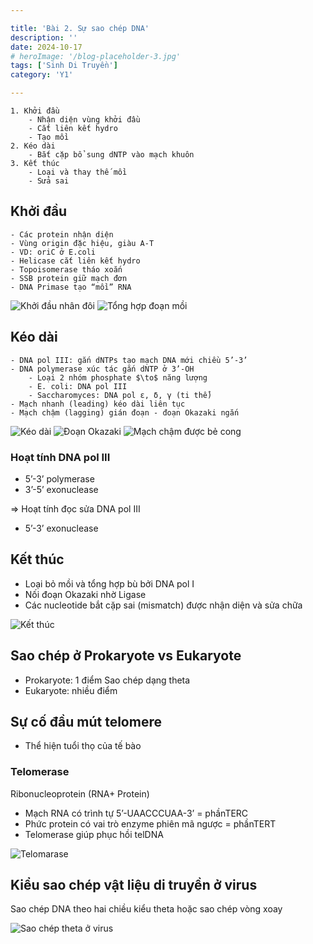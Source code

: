 ```yaml
---

title: 'Bài 2. Sự sao chép DNA'
description: ''
date: 2024-10-17
# heroImage: '/blog-placeholder-3.jpg'
tags: ['Sinh Di Truyền']
category: 'Y1'

---
```


<!-- ## -->

```markmap
1. Khởi đầu
    - Nhận diện vùng khởi đầu
    - Cắt liên kết hydro
    - Tạo mồi
2. Kéo dài
    - Bắt cặp bổ sung dNTP vào mạch khuôn
3. Kết thúc
    - Loại và thay thế mồi
    - Sửa sai
```

## Khởi đầu

```markmap
- Các protein nhận diện
- Vùng origin đặc hiệu, giàu A-T
- VD: oriC ở E.coli
- Helicase cắt liên kết hydro
- Topoisomerase tháo xoắn
- SSB protein giữ mạch đơn
- DNA Primase tạo “mồi” RNA
```

![Khởi đầu nhân đôi](/sinh-2nhandoiDNA-khoidau.jpg)
![Tổng hợp đoạn mồi](/sinh-2nhandoiDNA-doanmoi.jpg)

## Kéo dài

```markmap
- DNA pol III: gắn dNTPs tạo mạch DNA mới chiều 5’-3’
- DNA polymerase xúc tác gắn dNTP ở 3’-OH
    - Loại 2 nhóm phosphate $\to$ năng lượng
    - E. coli: DNA pol III
    - Saccharomyces: DNA pol ε, δ, γ (ti thể)
- Mạch nhanh (leading) kéo dài liên tục
- Mạch chậm (lagging) gián đoạn - đoạn Okazaki ngắn
```

![Kéo dài](/sinh-2nhandoiDNA-dnapolIII.jpg)
![Đoạn Okazaki](/sinh-2nhandoiDNA-okazaki.jpg)
![Mạch chậm được bẻ cong](/sinh-2nhandoiDNA-becong.png)

### Hoạt tính DNA pol III

<!-- ```markmap -->
* 5’-3’ polymerase
* 3’-5’ exonuclease

$\Rightarrow$ Hoạt tính đọc sửa DNA pol III

* 5’-3’ exonuclease
<!-- ``` -->

## Kết thúc

<!-- ```markmap -->
* Loại bỏ mồi và tổng hợp bù bởi DNA pol I
* Nối đoạn Okazaki nhờ Ligase
* Các nucleotide bắt cặp sai (mismatch) được nhận diện và sửa chữa
<!-- ``` -->
![Kết thúc](/sinh-2nhandoiDNA-ketthuc.jpg)

## Sao chép ở Prokaryote vs Eukaryote

* Prokaryote: 1 điểm Sao chép dạng theta
* Eukaryote: nhiều điểm

## Sự cố đầu mút telomere

* Thể hiện tuổi thọ của tế bào

### Telomerase

Ribonucleoprotein (RNA+ Protein)

* Mạch RNA có trình tự 5’-UAACCCUAA-3’ = phầnTERC
* Phức protein có vai trò enzyme phiên mã ngược = phầnTERT
* Telomerase giúp phục hồi telDNA

![Telomarase](/sinh-2nhandoiDNA-telomerase.png)

## Kiểu sao chép vật liệu di truyền ở virus

Sao chép DNA theo hai chiều kiểu theta hoặc sao chép vòng xoay

![Sao chép theta ở virus](/sinh-2nhandoiDNA-thetavirus.png)
